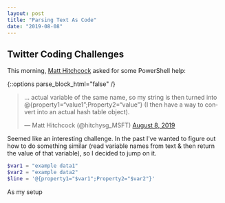 ```yaml
---
layout: post
title: "Parsing Text As Code"
date: "2019-08-08"
---
```


## Twitter Coding Challenges

This morning, [Matt Hitchcock](https://twitter.com/hitchysg_MSFT) asked for some PowerShell help:

{::options parse_block_html="false" /}
<div class="center">

<blockquote class="twitter-tweet"><p lang="en" dir="ltr">... actual variable of the same name, so my string is then turned into @{property1=“value1”;Property2=“value”} (I then have a way to convert into an actual hash table object).</p>&mdash; Matt Hitchcock (@hitchysg_MSFT) <a href="https://twitter.com/hitchysg_MSFT/status/1159433036573753344?ref_src=twsrc%5Etfw">August 8, 2019</a></blockquote> <script async src="https://platform.twitter.com/widgets.js" charset="utf-8"></script>

</div>

Seemed like an interesting challenge. In the past I've wanted to figure out how to do something similar (read variable names from text & then return the value of that variable), so I decided to jump on it.

```powershell
$var1 = "example data1"
$var2 = "example data2"
$line = '@{property1="$var1";Property2="$var2"}'
```
<!--
<script src="https://github.com/Torch02/Torch02.github.io/blob/master/src/20190808setup.ps1" > </script>
-->

As my setup

